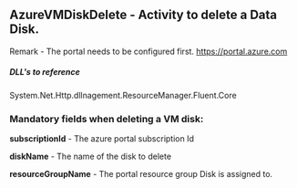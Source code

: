 ## AzureVMDiskDelete - Activity to delete a Data Disk.

Remark - The portal needs to be configured first. https://portal.azure.com

##### DLL's to reference
System.Net.Http.dllnagement.ResourceManager.Fluent.Core


### Mandatory fields when deleting a VM disk:

**subscriptionId**		- The azure portal subscription Id

**diskName**			- The name of the disk to delete

**resourceGroupName**   - The portal resource group Disk is assigned to.
